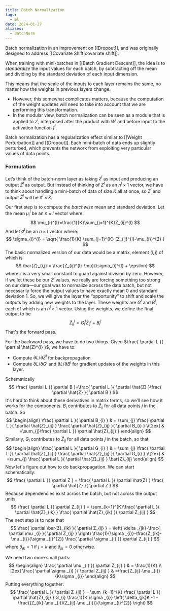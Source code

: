 ```yaml
---
title: Batch Normalization
tags:
  - ml
date: 2024-01-27
aliases:
  - BatchNorm
---
```

Batch normalization in an improvement on [[Dropout]], and was originally designed to address [[Covariate Shift|covariate shift]].

When training with mini-batches in [[Batch Gradient Descent]], the idea is to *standardize* the input values for each batch, by subtracting off the mean and dividing by the standard deviation of each input dimension. 

This means that the scale of the inputs to each layer remains the same, no matter how the weights in previous layers change. 
- However, this somewhat complicates matters, because the computation of the weight updates will need to take into account that we are performing this transformation. 
- In the modular view, batch normalization can be seen as a module that is applied to $z^{l}$, interposed after the product with $W^{l}$ and before input to the activation function $f^{l}$.

Batch normalization has a regularization effect similar to [[Weight Perturbation]] and [[Dropout]]. Each mini-batch of data ends up slightly perturbed, which prevents the network from exploiting very particular values of data points.

### Formulation
Let’s think of the batch-norm layer as taking $z^{l}$ as input and producing an output $\hat{Z}^{l}$ as output. But instead of thinking of $Z^{l}$ as an $n^{l}\times 1$ vector, we have to think about handling a mini-batch of data of size $K$ all at once, so $Z^{l}$ and output $\hat{Z}^{l}$ will be $n^{l} \times k$.

Our first step is to compute the *batchwise* mean and standard deviation. Let the mean $\mu_{i}^{l}$ be an $n \times l$ vector where:
$$
\mu_{i}^{l}=\frac{1}{K}\sum_{j=1}^{K}Z_{ij}^{l}
$$
And let $\sigma^{l}$ be an $n \times l$ vector where:
$$
\sigma_{i}^{l} = \sqrt{ \frac{1}{K} \sum_{j=1}^{K} (Z_{ij}^{l}-\mu_{i})^{2} }
$$
The basic normalized version of our data would be a matrix, element $(i,j)$ of which is
$$
\bar{Z}_{i,j} = \frac{Z_{ij}^{l}-\mu}{\sigma_{i}^{l} + \epsilon}
$$
where $\epsilon$ is a very small constant to guard against division by zero. However, if we let these be our $\bar{Z}^{l}$ values, we really are forcing something too strong on our data—our goal was to normalize across the data batch, but not necessarily force the output values to have exactly mean $0$ and standard deviation $1$. So, we will give the layer the “opportunity” to shift and scale the outputs by adding new weights to the layer. These weights are $G^{l}$ and $B^{l}$, each of which is an $n^{l}\times 1$ vector. Using the weights, we define the final output to be
$$
\hat{Z}^{l}_{ij}=G^{l}_{i}\bar{Z}_{ij}^{l}+B_{i}^{l}
$$
That's the forward pass.

For the backward pass, we have to do two things. Given $\frac{ \partial L }{ \partial \hat{Z}^{l} }$, we have to:
- Compute $\partial L / \partial Z^{l}$ for backpropagation
- Compute $\partial L / \partial G^{l}$ and $\partial L / \partial B^{l}$ for gradient updates of the weights in this layer.

Schematically
$$
\frac{ \partial L }{ \partial B }=\frac{ \partial L }{ \partial \hat{Z} }\frac{ \partial \hat{Z} }{ \partial B }
$$
It's hard to think about these derivatives in matrix terms, so we’ll see how it works for the components. $B_{i}$ contributes to $\hat{Z}_{ij}$ for all data points $j$ in the batch. So
$$
\begin{align}
\frac{ \partial L }{ \partial B_{i} }  & = \sum_{j} \frac{ \partial L }{ \partial \hat{Z}_{ij} } \frac{ \partial \hat{Z}_{ij} }{ \partial B_{i} }  \\[2ex] 
	 & =\sum_{j}\frac{ \partial L }{ \partial \hat{Z}_{ij} } 
\end{align}
$$
Similarly, $G_{i}$ contributes to $\hat{Z}_{ij}$ for all data points $j$ in the batch, so that
$$
\begin{align}
\frac{ \partial L }{ \partial G_{i} }  & = \sum_{j} \frac{ \partial L }{ \partial \hat{Z}_{ij} } \frac{ \partial \hat{Z}_{ij} }{ \partial G_{i} } \\[2ex] 
	 & =\sum_{j} \frac{ \partial L }{ \partial \hat{Z}_{ij} } \bar{Z}_{ij}
\end{align}
$$
Now let's figure out how to do backpropagation. We can start schematically:
$$
\frac{ \partial L }{ \partial Z } = \frac{ \partial L }{ \partial \hat{Z} } \frac{ \partial \hat{Z} }{ \partial Z } 
$$
Because dependencies exist across the batch, but not across the output units,
$$
\frac{ \partial L }{ \partial Z_{ij} } = \sum_{k=1}^{K}\frac{ \partial L }{ \partial \hat{Z}_{ik} } \frac{ \partial \hat{Z}_{ik} }{ \partial Z_{ij} } 
$$
The next step is to note that
$$
\frac{ \partial \bar{Z}_{ik} }{ \partial Z_{ij} } = \left( \delta _{jk}-\frac{ \partial \mu _{i} }{ \partial Z_{ij} }  \right) \frac{1}{\sigma _{i}}-\frac{Z_{ik}-\mu _{i}}{\sigma _{i}^{2}} \frac{ \partial \sigma _{i} }{ \partial Z_{ij} }
$$
where $\delta_{jk}=1$ if $j=k$ and $\delta_{jk}=0$ otherwise.

We need two more small parts:
$$
\begin{align}
\frac{ \partial \mu _{i} }{ \partial Z_{ij} }  & = \frac{1}{K}  \\[2ex] 
\frac{ \partial \sigma _{i} }{ \partial Z_{ij} }  & =\frac{Z_{ij}-\mu _{i}}{K\sigma _{i}}
\end{align}
$$
Putting everything together:
$$
\frac{ \partial L }{ \partial Z_{ij} } = \sum_{k=1}^{K} \frac{ \partial L }{ \partial \hat{Z}_{ij} } G_{i} \frac{1}{K \sigma _{i}} \left( \delta_{jk}K -1 - \frac{(Z_{ik}-\mu _{i})(Z_{ij}-\mu _{i})}{\sigma _{i}^{2}} \right)
$$
